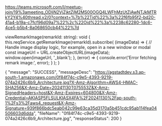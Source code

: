 https://teams.microsoft.com/l/meetup-join/19%3ameeting_ODliN2VjZjktZjM2MS00OGQ4LWFhMzUtZjAwNTJkMTRkY2Y4%40thread.v2/0?context=%7b%22Tid%22%3a%22f6fb95f2-bd20-41a4-b19a-c7fcf96d09a7%22%2c%22Oid%22%3a%2238c62280-1dc6-4ce5-b5b4-8a068650cb44%22%7d

viewRemarkImage(remarkId: string): void {
    this.reqService.getRemarkImage(remarkId).subscribe(
      (imageData) => {
        // Handle image display logic, for example, open in a new window or modal
        const imageUrl = URL.createObjectURL(imageData);
        window.open(imageUrl, '_blank');
      },
      (error) => {
        console.error('Error fetching remark image:', error);
      }
    );
  }


{
    "message": "SUCCESS",
    "messageDesc": "https://agstadtdev.s3.ap-south-1.amazonaws.com/0f84f74c-c9e5-4393-9219-074a2426c6b9_Architecture.jpg?X-Amz-Algorithm=AWS4-HMAC-SHA256&X-Amz-Date=20241130T075553Z&X-Amz-SignedHeaders=host&X-Amz-Expires=604800&X-Amz-Credential=AKIASP5FLSULKIASX4FA%2F20241130%2Fap-south-1%2Fs3%2Faws4_request&X-Amz-Signature=939f866bdc5eab042c99e63ca35d3170a5b451cdc95ab114fea04506603d6dda",
    "fileName": "0f84f74c-c9e5-4393-9219-074a2426c6b9_Architecture.jpg",
    "responseStatus": 200
}
